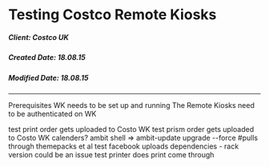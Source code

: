 # Testing Costco Remote Kiosks

##### Client:        Costco UK
##### Created Date:  18.08.15
##### Modified Date: 18.08.15

--------

Prerequisites
  WK needs to be set up and running
  The Remote Kiosks need to be authenticated on WK

test print order gets uploaded to Costo WK
test prism order gets uploaded to Costo WK
calenders?
  ambit shell => ambit-update upgrade --force #pulls through themepacks et al
test facebook uploads
  dependencies - rack version could be an issue
test printer
  does print come through

